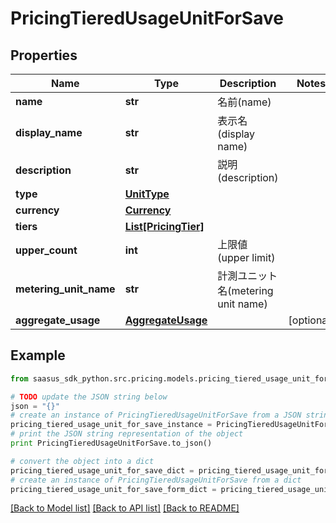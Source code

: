 # PricingTieredUsageUnitForSave


## Properties
Name | Type | Description | Notes
------------ | ------------- | ------------- | -------------
**name** | **str** | 名前(name) | 
**display_name** | **str** | 表示名(display name) | 
**description** | **str** | 説明(description) | 
**type** | [**UnitType**](UnitType.md) |  | 
**currency** | [**Currency**](Currency.md) |  | 
**tiers** | [**List[PricingTier]**](PricingTier.md) |  | 
**upper_count** | **int** | 上限値(upper limit) | 
**metering_unit_name** | **str** | 計測ユニット名(metering unit name) | 
**aggregate_usage** | [**AggregateUsage**](AggregateUsage.md) |  | [optional] 

## Example

```python
from saasus_sdk_python.src.pricing.models.pricing_tiered_usage_unit_for_save import PricingTieredUsageUnitForSave

# TODO update the JSON string below
json = "{}"
# create an instance of PricingTieredUsageUnitForSave from a JSON string
pricing_tiered_usage_unit_for_save_instance = PricingTieredUsageUnitForSave.from_json(json)
# print the JSON string representation of the object
print PricingTieredUsageUnitForSave.to_json()

# convert the object into a dict
pricing_tiered_usage_unit_for_save_dict = pricing_tiered_usage_unit_for_save_instance.to_dict()
# create an instance of PricingTieredUsageUnitForSave from a dict
pricing_tiered_usage_unit_for_save_form_dict = pricing_tiered_usage_unit_for_save.from_dict(pricing_tiered_usage_unit_for_save_dict)
```
[[Back to Model list]](../README.md#documentation-for-models) [[Back to API list]](../README.md#documentation-for-api-endpoints) [[Back to README]](../README.md)


